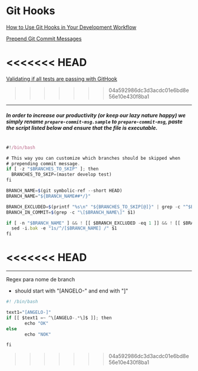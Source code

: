 # Git Hooks
[How to Use Git Hooks in Your Development Workflow](https://hackernoon.com/how-to-use-git-hooks-in-your-development-workflow-a94e66a0f3eb)

[Prepend Git Commit Messages](http://blog.bartoszmajsak.com/blog/2012/11/07/lazy-developers-toolbox-number-1-prepend-git-commit-messages/)

<<<<<<< HEAD
=======
[Validating if all tests are passing with GitHook](https://www.youtube.com/watch?v=MF72e-12dxE)

>>>>>>> 04a592986dc3d3acdc01e6bd8e56e10e430f8ba1
---

##### *In order to increase our productivity (or keep our lazy nature happy) we simply rename ```prepare-commit-msg.sample``` to ```prepare-commit-msg```, paste the script listed below and ensure that the file is executable.*


```javascript

#!/bin/bash

# This way you can customize which branches should be skipped when
# prepending commit message. 
if [ -z "$BRANCHES_TO_SKIP" ]; then
  BRANCHES_TO_SKIP=(master develop test)
fi

BRANCH_NAME=$(git symbolic-ref --short HEAD)
BRANCH_NAME="${BRANCH_NAME##*/}"

BRANCH_EXCLUDED=$(printf "%s\n" "${BRANCHES_TO_SKIP[@]}" | grep -c "^$BRANCH_NAME$")
BRANCH_IN_COMMIT=$(grep -c "\[$BRANCH_NAME\]" $1)

if [ -n "$BRANCH_NAME" ] && ! [[ $BRANCH_EXCLUDED -eq 1 ]] && ! [[ $BRANCH_IN_COMMIT -ge 1 ]]; then 
  sed -i.bak -e "1s/^/[$BRANCH_NAME] /" $1
fi
```
<<<<<<< HEAD
=======

---

Regex para nome de branch
 - should start with "[ANGELO-" and end with "]"
 
 ```javascript
 #! /bin/bash

text1="[ANGELO-]"
if [[ $text1 =~ ^\[ANGELO-.*\]$ ]]; then
        echo "OK"
else
        echo "NOK"

fi
 ```
>>>>>>> 04a592986dc3d3acdc01e6bd8e56e10e430f8ba1
